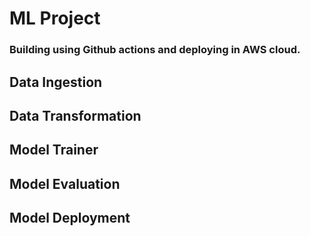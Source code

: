 # ML Project
### Building using Github actions and deploying in AWS cloud.
## Data Ingestion
## Data Transformation
## Model Trainer
## Model Evaluation
## Model Deployment


